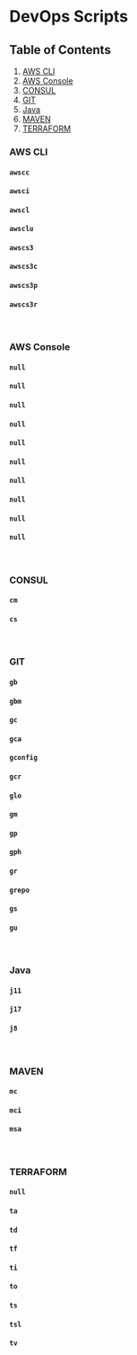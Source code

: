 # DevOps Scripts
## Table of Contents
1. [AWS CLI](#awscli)
2. [AWS Console](#awsconsole)
3. [CONSUL](#consul)
4. [GIT](#git)
5. [Java](#java)
6. [MAVEN](#maven)
7. [TERRAFORM](#terraform)
<a name="awscli"></a><br>
### AWS CLI
#### ``awscc``
#### ``awsci``
#### ``awscl``
#### ``awsclu``
#### ``awscs3``
#### ``awscs3c``
#### ``awscs3p``
#### ``awscs3r``
<a name="awsconsole"></a><br>
### AWS Console
#### ``null``
#### ``null``
#### ``null``
#### ``null``
#### ``null``
#### ``null``
#### ``null``
#### ``null``
#### ``null``
#### ``null``
<a name="consul"></a><br>
### CONSUL
#### ``cm``
#### ``cs``
<a name="git"></a><br>
### GIT
#### ``gb``
#### ``gbm``
#### ``gc``
#### ``gca``
#### ``gconfig``
#### ``gcr``
#### ``glo``
#### ``gm``
#### ``gp``
#### ``gph``
#### ``gr``
#### ``grepo``
#### ``gs``
#### ``gu``
<a name="java"></a><br>
### Java
#### ``j11``
#### ``j17``
#### ``j8``
<a name="maven"></a><br>
### MAVEN
#### ``mc``
#### ``mci``
#### ``msa``
<a name="terraform"></a><br>
### TERRAFORM
#### ``null``
#### ``ta``
#### ``td``
#### ``tf``
#### ``ti``
#### ``to``
#### ``ts``
#### ``tsl``
#### ``tv``

